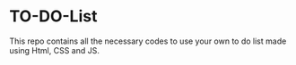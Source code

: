 # TO-DO-List
This repo contains all the necessary codes to use your own to do list made using Html, CSS and JS.
